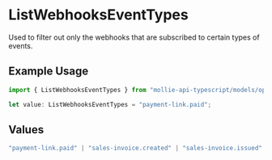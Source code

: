# ListWebhooksEventTypes

Used to filter out only the webhooks that are subscribed to certain types of events.

## Example Usage

```typescript
import { ListWebhooksEventTypes } from "mollie-api-typescript/models/operations";

let value: ListWebhooksEventTypes = "payment-link.paid";
```

## Values

```typescript
"payment-link.paid" | "sales-invoice.created" | "sales-invoice.issued" | "sales-invoice.canceled" | "sales-invoice.paid"
```